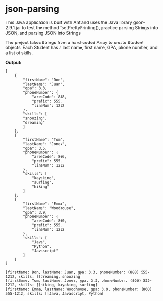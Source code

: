 # json-parsing
This Java application is built with Ant and uses the Java library gson-2.9.1.jar to test the method “setPrettyPrinting(), practice parsing Strings into JSON, and parsing JSON into Strings.

The project takes Strings from a hard-coded Array to create Student objects. Each Student has a last name, first name, GPA, phone number, and a list of skills.

**Output:**  
```
[  
	{  
		"firstName": "Don",  
		"lastName": "Juan",  
		"gpa": 3.3,
		"phoneNumber": {  
			"areaCode": 888,  
			"prefix": 555,  
			"lineNum": 1212  
		},  
		"skills": [  
		"snoozing",  
		"dreaming"  
		]  
	},  
	{  
		"firstName": "Tom",  
		"lastName": "Jones",  
		"gpa": 3.5,  
		"phoneNumber": {  
			"areaCode": 866,  
			"prefix": 555,  
			"lineNum": 1212  
		},  
		"skills": [  
			"kayaking",  
			"surfing",  
			"hiking"  
		]
	},  
	{  
		"firstName": "Emma",  
		"lastName": "Woodhouse",  
		"gpa": 3.9,  
		"phoneNumber": {  
			"areaCode": 860,  
			"prefix": 555,  
			"lineNum": 1212  
		},  
		"skills": [  
			"Java",  
			"Python",  
			"Javascript"  
		]  
	}  
]
  
[firstName: Don, lastName: Juan, gpa: 3.3, phoneNumber: (888) 555-1212, skills: [[dreaming, snoozing]  
[firstName: Tom, lastName: Jones, gpa: 3.5, phoneNumber: (866) 555-1212, skills: [[hiking, kayaking, surfing]  
[firstName: Emma, lastName: Woodhouse, gpa: 3.9, phoneNumber: (860) 555-1212, skills: [[Java, Javascript, Python]
```
